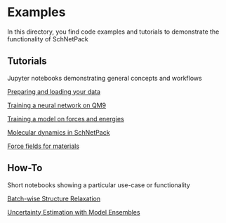 # Examples

In this directory, you find code examples and tutorials to demonstrate the functionality of SchNetPack

## Tutorials
Jupyter notebooks demonstrating general concepts and workflows

[Preparing and loading your data](tutorials/tutorial_01_preparing_data.ipynb)

[Training a neural network on QM9
](tutorials/tutorial_02_qm9.ipynb)

[Training a model on forces and energies](tutorials/tutorial_03_force_models.ipynb)

[Molecular dynamics in SchNetPack](tutorials/tutorial_04_molecular_dynamics.ipynb)

[Force fields for materials](tutorials/tutorial_05_materials.ipynb)


## How-To
Short notebooks showing a particular use-case or functionality

[Batch-wise Structure Relaxation
](howtos/howto_batchwise_relaxations.ipynb)

[Uncertainty Estimation with Model Ensembles
](howtos/howto_ensemble_calculation.ipynb)
